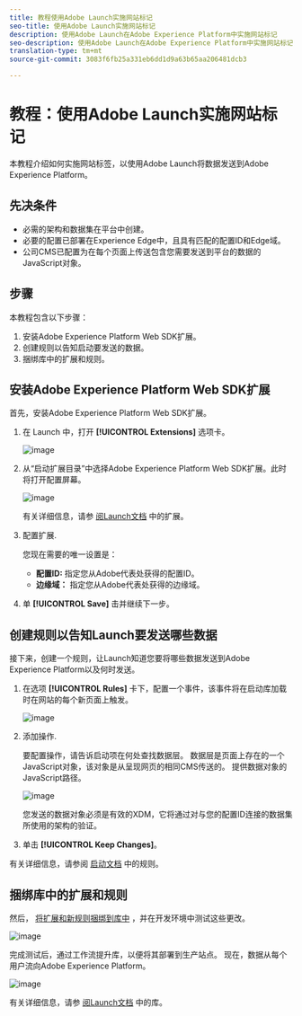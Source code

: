 ```yaml
---
title: 教程使用Adobe Launch实施网站标记
seo-title: 使用Adobe Launch实施网站标记
description: 使用Adobe Launch在Adobe Experience Platform中实施网站标记
seo-description: 使用Adobe Launch在Adobe Experience Platform中实施网站标记
translation-type: tm+mt
source-git-commit: 3083f6fb25a331eb6dd1d9a63b65aa206481dcb3

---
```



# 教程：使用Adobe Launch实施网站标记

本教程介绍如何实施网站标签，以使用Adobe Launch将数据发送到Adobe Experience Platform。

## 先决条件

* 必需的架构和数据集在平台中创建。
* 必要的配置已部署在Experience Edge中，且具有匹配的配置ID和Edge域。
* 公司CMS已配置为在每个页面上传送包含您需要发送到平台的数据的JavaScript对象。

## 步骤

本教程包含以下步骤：

1. 安装Adobe Experience Platform Web SDK扩展。
1. 创建规则以告知启动要发送的数据。
1. 捆绑库中的扩展和规则。

## 安装Adobe Experience Platform Web SDK扩展

首先，安装Adobe Experience Platform Web SDK扩展。

1. 在 Launch 中，打开 **[!UICONTROL Extensions]** 选项卡。

   ![image](assets/launch-overview.png)

1. 从“启动扩展目录”中选择Adobe Experience Platform Web SDK扩展。此时将打开配置屏幕。

   ![image](assets/launch-extension-install.png)

   有关详细信息，请参 [阅Launch文档](https://docs.adobe.com/content/help/en/launch/using/reference/manage-resources/extensions/overview.html) 中的扩展。

1. 配置扩展.

   您现在需要的唯一设置是：

   * **配置ID:** 指定您从Adobe代表处获得的配置ID。
   * **边缘域：** 指定您从Adobe代表处获得的边缘域。

1. 单 **[!UICONTROL Save]** 击并继续下一步。

## 创建规则以告知Launch要发送哪些数据

接下来，创建一个规则，让Launch知道您要将哪些数据发送到Adobe Experience Platform以及何时发送。

1. 在选项 **[!UICONTROL Rules]** 卡下，配置一个事件，该事件将在启动库加载时在网站的每个新页面上触发。

   ![image](assets/launch-make-a-rule.png)

1. 添加操作.

   要配置操作，请告诉启动项在何处查找数据层。 数据层是页面上存在的一个JavaScript对象，该对象是从呈现网页的相同CMS传送的。 提供数据对象的JavaScript路径。

   ![image](assets/launch-add-aep-action.png)

   您发送的数据对象必须是有效的XDM，它将通过对与您的配置ID连接的数据集所使用的架构的验证。

1. 单击 **[!UICONTROL Keep Changes]**。

有关详细信息，请参阅 [启动文档](https://docs.adobe.com/content/help/en/launch/using/reference/manage-resources/rules.html) 中的规则。

## 捆绑库中的扩展和规则

然后， [将扩展和新规则捆绑到库中](https://docs.adobe.com/content/help/en/launch/using/reference/publish/overview.html) ，并在开发环境中测试这些更改。

![image](assets/launch-add-changes-to-library.png)

完成测试后，通过工作流提升库，以便将其部署到生产站点。 现在，数据从每个用户流向Adobe Experience Platform。

![image](assets/launch-promote-library.png)

有关详细信息，请参 [阅Launch文档](https://docs.adobe.com/content/help/en/launch/using/reference/publish/libraries.html) 中的库。